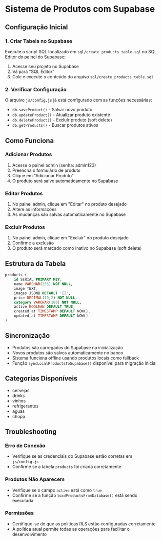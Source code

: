 # Sistema de Produtos com Supabase

## Configuração Inicial

### 1. Criar Tabela no Supabase

Execute o script SQL localizado em `sql/create_products_table.sql` no SQL Editor do painel do Supabase:

1. Acesse seu projeto no Supabase
2. Vá para "SQL Editor"
3. Cole e execute o conteúdo do arquivo `sql/create_products_table.sql`

### 2. Verificar Configuração

O arquivo `js/config.js` já está configurado com as funções necessárias:
- `db.saveProduct()` - Salvar novo produto
- `db.updateProduct()` - Atualizar produto existente
- `db.deleteProduct()` - Excluir produto (soft delete)
- `db.getProducts()` - Buscar produtos ativos

## Como Funciona

### Adicionar Produtos
1. Acesse o painel admin (senha: admin123)
2. Preencha o formulário de produto
3. Clique em "Adicionar Produto"
4. O produto será salvo automaticamente no Supabase

### Editar Produtos
1. No painel admin, clique em "Editar" no produto desejado
2. Altere as informações
3. As mudanças são salvas automaticamente no Supabase

### Excluir Produtos
1. No painel admin, clique em "Excluir" no produto desejado
2. Confirme a exclusão
3. O produto será marcado como inativo no Supabase (soft delete)

## Estrutura da Tabela

```sql
products (
    id SERIAL PRIMARY KEY,
    name VARCHAR(255) NOT NULL,
    image TEXT,
    images JSONB DEFAULT '[]',
    price DECIMAL(10,2) NOT NULL,
    category VARCHAR(100) NOT NULL,
    active BOOLEAN DEFAULT TRUE,
    created_at TIMESTAMP DEFAULT NOW(),
    updated_at TIMESTAMP DEFAULT NOW()
)
```

## Sincronização

- Produtos são carregados do Supabase na inicialização
- Novos produtos são salvos automaticamente no banco
- Sistema funciona offline usando produtos locais como fallback
- Função `syncLocalProductsToSupabase()` disponível para migração inicial

## Categorias Disponíveis

- cervejas
- drinks  
- vinhos
- refrigerantes
- aguas
- chopp

## Troubleshooting

### Erro de Conexão
- Verifique se as credenciais do Supabase estão corretas em `js/config.js`
- Confirme se a tabela `products` foi criada corretamente

### Produtos Não Aparecem
- Verifique se o campo `active` está como `true`
- Confirme se a função `loadProductsFromDatabase()` está sendo executada

### Permissões
- Certifique-se de que as políticas RLS estão configuradas corretamente
- A política atual permite todas as operações para facilitar o desenvolvimento